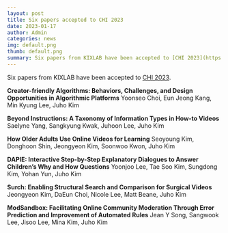 ```yaml
---
layout: post
title: Six papers accepted to CHI 2023
date: 2023-01-17
author: Admin
categories: news
img: default.png
thumb: default.png
summary: Six papers from KIXLAB have been accepted to [CHI 2023](https://chi2023.acm.org/).
---
```


Six papers from KIXLAB have been accepted to [CHI 2023](https://chi2023.acm.org/).

**Creator-friendly Algorithms: Behaviors, Challenges, and Design Opportunities in Algorithmic Platforms**
Yoonseo Choi, Eun Jeong Kang, Min Kyung Lee, Juho Kim

**Beyond Instructions: A Taxonomy of Information Types in How-to Videos**
Saelyne Yang, Sangkyung Kwak, Juhoon Lee, Juho Kim

**How Older Adults Use Online Videos for Learning**
Seoyoung Kim, Donghoon Shin, Jeongyeon Kim, Soonwoo Kwon, Juho Kim

**DAPIE: Interactive Step-by-Step Explanatory Dialogues to Answer Children’s Why and How Questions**
Yoonjoo Lee, Tae Soo Kim, Sungdong Kim, Yohan Yun, Juho Kim

**Surch: Enabling Structural Search and Comparison for Surgical Videos**
Jeongyeon Kim, DaEun Choi, Nicole Lee, Matt Beane, Juho Kim

**ModSandbox: Facilitating Online Community Moderation Through Error Prediction and Improvement of Automated Rules**
Jean Y Song, Sangwook Lee, Jisoo Lee, Mina Kim, Juho Kim

